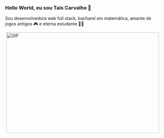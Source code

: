 ### Hello World, eu sou Taís Carvalho 👋

Sou desenvolvedora web full stack, bacharel em matemática, amante de jogos antigos 🎮 e eterna estudante 🧑‍🎓

<img align="right" alt="GIF" src="https://camo.githubusercontent.com/4aa77ea32aa4d7be626e833b160f3d8923c133cd32c34fefbdc43c8abfcff710/68747470733a2f2f63646e2e6472696262626c652e636f6d2f75736572732f323730343431342f73637265656e73686f74732f373436363930332f6d656469612f62303861623537363331366264343538326665663138396634373163643965352e676966" width="500" height="330" />

<!--
**taisoliva/taisoliva** is a ✨ _special_ ✨ repository because its `README.md` (this file) appears on your GitHub profile.

![68747470733a2f2f63646e2e6472696262626c652e636f6d2f75736572732f323730343431342f73637265656e73686f74732f373436363930332f6d656469612f62303861623537363331366264343538326665663138396634373163643965352e676966](https://github.com/taisoliva/taisoliva/assets/89030631/2d87573c-640c-4a72-92ee-c47d1dd95e15)



Here are some ideas to get you started:

- 🔭 I’m currently working on ...
- 🌱 I’m currently learning ...
- 👯 I’m looking to collaborate on ...
- 🤔 I’m looking for help with ...
- 💬 Ask me about ...
- 📫 How to reach me: ...
- 😄 Pronouns: ...
- ⚡ Fun fact: ...
-->
